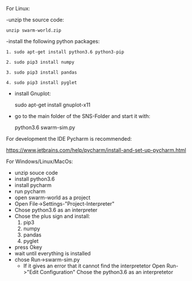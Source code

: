For Linux:

-unzip the source code:

    unzip swarm-world.zip


-install the following python packages:

    1. sudo apt-get install python3.6 python3-pip 

    2. sudo pip3 install numpy

    3. sudo pip3 install pandas

    4. sudo pip3 install pyglet

- install Gnuplot:

    sudo apt-get install gnuplot-x11

- go to the main folder of the SNS-Folder and start it with:

    python3.6 swarm-sim.py


For development the IDE Pycharm is recommended:

https://www.jetbrains.com/help/pycharm/install-and-set-up-pycharm.html


For Windows/Linux/MacOs:
- unzip souce code
- install python3.6
- install pycharm
- run pycharm
- open swarm-world as a project
- Open File->Settings-"Project-Interpreter"
- Chose python3.6 as an interpreter
- Chose the plus sign and install:
    1. pip3
    2. numpy
    3. pandas
    4. pyglet
- press Okey
- wait until everything is installed
- chose Run->swarm-sim.py
    - If it gives an error that it cannot find the interpretetor
       Open Run->"Edit Configuration" Chose the python3.6 as an interpretetor